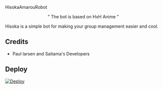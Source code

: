 <p align="center">
  
</p>

 HisokaAmarouRobot

</p>

<p align="center">
 " The bot is based on HxH Anime ”  
</p>




Hisoka is a simple bot for making your group management easier and cool.


## Credits 
* Paul larsen and Saitama's Developers

## Deploy 
[![Deploy](https://www.herokucdn.com/deploy/button.svg)](https://heroku.com/deploy?template=https://github.com/sasukeuchiha912/FoundingTitanRobot)

